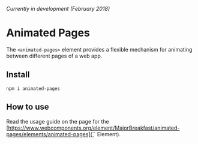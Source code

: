 *Currently in development (February 2018)*

# Animated Pages
The `<animated-pages>` element provides a flexible mechanism for animating
between different pages of a web app.

## Install
```
npm i animated-pages
```

## How to use
Read the usage guide on the page for the [https://www.webcomponents.org/element/MajorBreakfast/animated-pages/elements/animated-pages](`<animated-pages>` Element).
